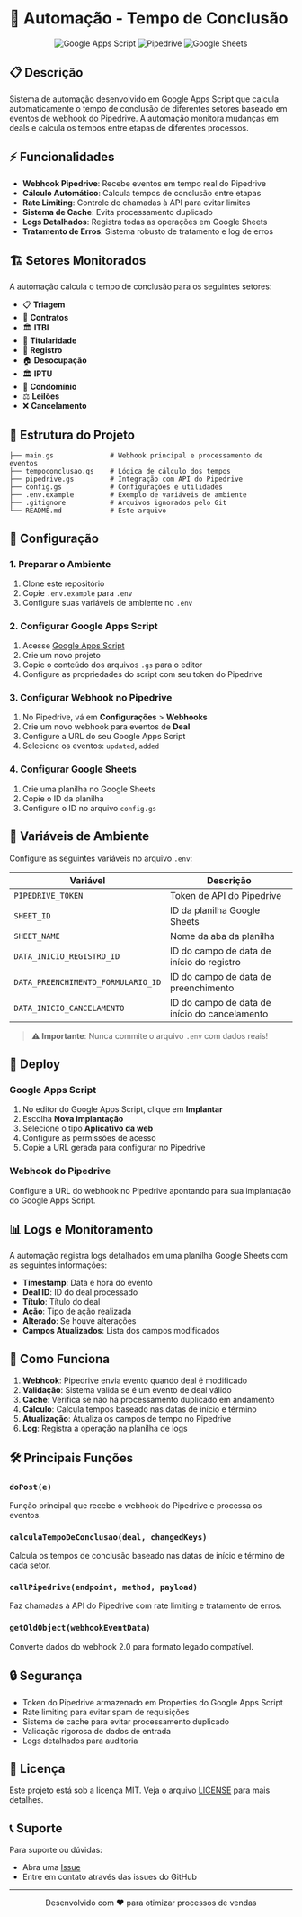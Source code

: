 # 🚀 Automação - Tempo de Conclusão

<div align="center">
  <img src="https://img.shields.io/badge/Google%20Apps%20Script-4285F4?style=for-the-badge&logo=google&logoColor=white" alt="Google Apps Script">
  <img src="https://img.shields.io/badge/Pipedrive-FF6B35?style=for-the-badge&logo=pipedrive&logoColor=white" alt="Pipedrive">
  <img src="https://img.shields.io/badge/Google%20Sheets-34A853?style=for-the-badge&logo=google-sheets&logoColor=white" alt="Google Sheets">
</div>

## 📋 Descrição

Sistema de automação desenvolvido em Google Apps Script que calcula automaticamente o tempo de conclusão de diferentes setores baseado em eventos de webhook do Pipedrive. A automação monitora mudanças em deals e calcula os tempos entre etapas de diferentes processos.

## ⚡ Funcionalidades

- **Webhook Pipedrive**: Recebe eventos em tempo real do Pipedrive
- **Cálculo Automático**: Calcula tempos de conclusão entre etapas
- **Rate Limiting**: Controle de chamadas à API para evitar limites
- **Sistema de Cache**: Evita processamento duplicado
- **Logs Detalhados**: Registra todas as operações em Google Sheets
- **Tratamento de Erros**: Sistema robusto de tratamento e log de erros

## 🏗️ Setores Monitorados

A automação calcula o tempo de conclusão para os seguintes setores:

- 📋 **Triagem**
- 📄 **Contratos** 
- 🏛️ **ITBI**
- 👤 **Titularidade**
- 📝 **Registro**
- 🏠 **Desocupação**
- 🏛️ **IPTU**
- 🏢 **Condomínio**
- ⚖️ **Leilões**
- ❌ **Cancelamento**

## 📁 Estrutura do Projeto

```
├── main.gs              # Webhook principal e processamento de eventos
├── tempoconclusao.gs    # Lógica de cálculo dos tempos
├── pipedrive.gs         # Integração com API do Pipedrive
├── config.gs            # Configurações e utilidades
├── .env.example         # Exemplo de variáveis de ambiente
├── .gitignore           # Arquivos ignorados pelo Git
└── README.md            # Este arquivo
```

## 🔧 Configuração

### 1. Preparar o Ambiente

1. Clone este repositório
2. Copie `.env.example` para `.env`
3. Configure suas variáveis de ambiente no `.env`

### 2. Configurar Google Apps Script

1. Acesse [Google Apps Script](https://script.google.com)
2. Crie um novo projeto
3. Copie o conteúdo dos arquivos `.gs` para o editor
4. Configure as propriedades do script com seu token do Pipedrive

### 3. Configurar Webhook no Pipedrive

1. No Pipedrive, vá em **Configurações** > **Webhooks**
2. Crie um novo webhook para eventos de **Deal**
3. Configure a URL do seu Google Apps Script
4. Selecione os eventos: `updated`, `added`

### 4. Configurar Google Sheets

1. Crie uma planilha no Google Sheets
2. Copie o ID da planilha
3. Configure o ID no arquivo `config.gs`

## 🔑 Variáveis de Ambiente

Configure as seguintes variáveis no arquivo `.env`:

| Variável | Descrição |
|----------|-----------|
| `PIPEDRIVE_TOKEN` | Token de API do Pipedrive |
| `SHEET_ID` | ID da planilha Google Sheets |
| `SHEET_NAME` | Nome da aba da planilha |
| `DATA_INICIO_REGISTRO_ID` | ID do campo de data de início do registro |
| `DATA_PREENCHIMENTO_FORMULARIO_ID` | ID do campo de data de preenchimento |
| `DATA_INICIO_CANCELAMENTO` | ID do campo de data de início do cancelamento |

> **⚠️ Importante**: Nunca commite o arquivo `.env` com dados reais!

## 🚀 Deploy

### Google Apps Script

1. No editor do Google Apps Script, clique em **Implantar**
2. Escolha **Nova implantação**
3. Selecione o tipo **Aplicativo da web**
4. Configure as permissões de acesso
5. Copie a URL gerada para configurar no Pipedrive

### Webhook do Pipedrive

Configure a URL do webhook no Pipedrive apontando para sua implantação do Google Apps Script.

## 📊 Logs e Monitoramento

A automação registra logs detalhados em uma planilha Google Sheets com as seguintes informações:

- **Timestamp**: Data e hora do evento
- **Deal ID**: ID do deal processado
- **Título**: Título do deal
- **Ação**: Tipo de ação realizada
- **Alterado**: Se houve alterações
- **Campos Atualizados**: Lista dos campos modificados

## 🔄 Como Funciona

1. **Webhook**: Pipedrive envia evento quando deal é modificado
2. **Validação**: Sistema valida se é um evento de deal válido
3. **Cache**: Verifica se não há processamento duplicado em andamento
4. **Cálculo**: Calcula tempos baseado nas datas de início e término
5. **Atualização**: Atualiza os campos de tempo no Pipedrive
6. **Log**: Registra a operação na planilha de logs

## 🛠️ Principais Funções

### `doPost(e)`
Função principal que recebe o webhook do Pipedrive e processa os eventos.

### `calculaTempoDeConclusao(deal, changedKeys)`
Calcula os tempos de conclusão baseado nas datas de início e término de cada setor.

### `callPipedrive(endpoint, method, payload)`
Faz chamadas à API do Pipedrive com rate limiting e tratamento de erros.

### `getOldObject(webhookEventData)`
Converte dados do webhook 2.0 para formato legado compatível.

## 🔒 Segurança

- Token do Pipedrive armazenado em Properties do Google Apps Script
- Rate limiting para evitar spam de requisições
- Sistema de cache para evitar processamento duplicado
- Validação rigorosa de dados de entrada
- Logs detalhados para auditoria

## 📝 Licença

Este projeto está sob a licença MIT. Veja o arquivo [LICENSE](LICENSE) para mais detalhes.

## 📞 Suporte

Para suporte ou dúvidas:

- Abra uma [Issue](https://github.com/mcemy/Automacao-Tempo-de-Conclusao/issues)
- Entre em contato através das issues do GitHub

---

<div align="center">
  Desenvolvido com ❤️ para otimizar processos de vendas
</div>
